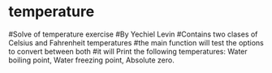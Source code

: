 # temperature
#Solve of temperature exercise
#By Yechiel Levin
#Contains two clases of Celsius and Fahrenheit temperatures
#the main function will test the options to convert between both
#it will Print the following temperatures: Water boiling point, Water freezing point, Absolute zero.